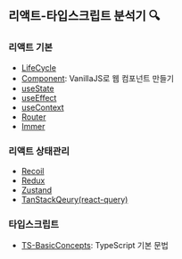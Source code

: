 ## 리액트-타입스크립트 분석기 🔍

### 리액트 기본

- [LifeCycle](https://github.com/minjeongss/React-Ts-Practice/tree/main/LifeCycle)
- [Component](https://github.com/minjeongss/React-Ts-Practice/tree/main/Component): VanillaJS로 웹 컴포넌트 만들기
- [useState](https://github.com/minjeongss/React-Ts-Practice/tree/main/useState)
- [useEffect](https://github.com/minjeongss/React-Ts-Practice/tree/main/useEffect)
- [useContext](https://github.com/minjeongss/React-Ts-Practice/tree/main/useContext)
- [Router](https://github.com/minjeongss/React-Ts-Practice/tree/main/Router)
- [Immer](https://github.com/minjeongss/React-Ts-Practice/tree/main/Immer)

### 리액트 상태관리

- [Recoil](https://github.com/minjeongss/React-Ts-Practice/tree/main/Recoil)
- [Redux](https://github.com/minjeongss/React-Ts-Practice/tree/main/Redux)
- [Zustand](https://github.com/minjeongss/React-Ts-Practice/tree/main/Zustand)
- [TanStackQeury(react-query)](https://github.com/minjeongss/React-Ts-Practice/tree/main/TanStackQuery)

### 타입스크립트

- [TS-BasicConcepts](https://github.com/minjeongss/React-Ts-Practice/tree/main/TS-BasicConcepts): TypeScript 기본 문법

